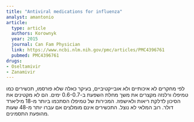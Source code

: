 ```yaml
---
title: "Antiviral medications for influenza"
analyst: amantonio
article:
  type: article
  authors: Korownyk
  year: 2015
  journal: Can Fam Physician
  link: https://www.ncbi.nlm.nih.gov/pmc/articles/PMC4396761
  pubmed: PMC4396761
drugs:
- Oseltamivir
- Zanamivir
---
```


לפי מחקרים לא איכותיים ולא אובייקטיביים, בעיקר כאלה שלא פורסמו, תכשירים כמו טמיפלו ורלנזה מקצרים את משך מחלת השפעת ב-0.6-0.7 ימים. הם לא מקטינים את הסיכון לדלקת ריאות ולאישפוז.
המכירות של טמיפלו הסתכמו ביותר מ-18 מיליארד דולר. רוב המלאי לא נוצל. התכשירים אינם מומלצים אם עברו יותר מ-48 שעות מהופעת התסמינים.
